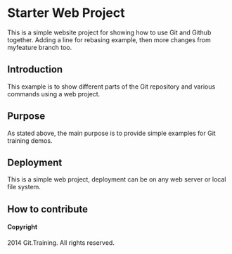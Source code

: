 # Starter Web Project

This is a simple website project for
showing how to use Git and Github together.
Adding a line for rebasing example,
then more changes from myfeature branch
too.

## Introduction

This example is to show different parts 
of the Git repository and various commands 
using a web project.

## Purpose

As stated above, the main purpose is to
provide simple examples for Git training
demos.

## Deployment

This is a simple web project, deployment
can be on any web server or local
file system.

## How to contribute

#### Copyright

2014 Git.Training. All rights reserved.
